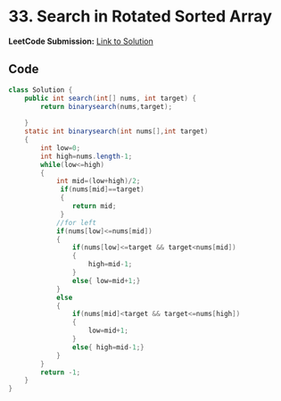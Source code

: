 # 33. Search in Rotated Sorted Array

**LeetCode Submission:** [Link to Solution](https://leetcode.com/problems/search-in-rotated-sorted-array/submissions/1594239577/)

## Code

```java
class Solution {
    public int search(int[] nums, int target) {
        return binarysearch(nums,target);
        
    }
    static int binarysearch(int nums[],int target)
    {
        int low=0;
        int high=nums.length-1;
        while(low<=high)
        {
            int mid=(low+high)/2;
             if(nums[mid]==target)
             {
                return mid;
             }
            //for left
            if(nums[low]<=nums[mid])
            {
                if(nums[low]<=target && target<nums[mid])
                {
                    high=mid-1;
                }
                else{ low=mid+1;}
            }
            else
            {
                if(nums[mid]<target && target<=nums[high])
                {
                    low=mid+1;
                }
                else{ high=mid-1;}
            }
        }
        return -1;
    }
}